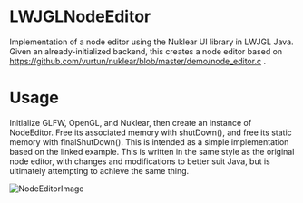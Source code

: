 # LWJGLNodeEditor
 Implementation of a node editor using the Nuklear UI library in LWJGL Java. Given an already-initialized backend, this creates a node editor 
 based on https://github.com/vurtun/nuklear/blob/master/demo/node_editor.c . 
# Usage
 Initialize GLFW, OpenGL, and Nuklear, then create an instance of NodeEditor. Free its associated memory with shutDown(), and free its static memory with finalShutDown(). This is intended as a simple implementation based on the linked example. This is written in the same style as the original node editor, with changes and modifications to better suit Java, but is ultimately attempting to achieve the same thing.

![NodeEditorImage](https://user-images.githubusercontent.com/77124268/219514561-b547c80b-8ae3-41c0-8fd6-a435374751d6.png)

